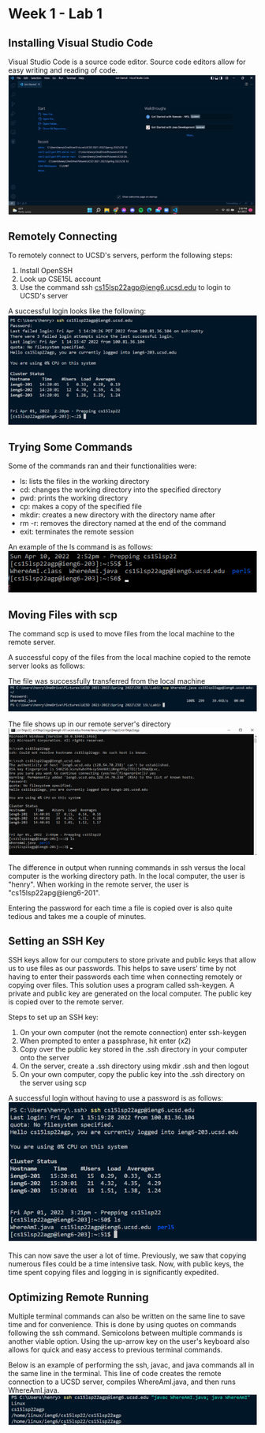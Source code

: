 # Week 1 - Lab 1

## Installing Visual Studio Code

Visual Studio Code is a source code editor. Source code editors allow for easy writing and reading of code.
![VScode](lab1Screenshots/VScodeSS.png)

## Remotely Connecting

To remotely connect to UCSD's servers, perform the following steps:

1. Install OpenSSH
2. Look up CSE15L account
3. Use the command ssh cs15lsp22agp@ieng6.ucsd.edu to login to UCSD's server

A successful login looks like the following:
![sshSuccessfulLogin](lab1Screenshots/sshSuccessfulLogin.png)

## Trying Some Commands

Some of the commands ran and their functionalities were:

- ls: lists the files in the working directory
- cd: changes the working directory into the specified directory
- pwd: prints the working directory
- cp: makes a copy of the specified file
- mkdir: creates a new directory with the directory name after
- rm -r: removes the directory named at the end of the command
- exit: terminates the remote session

An example of the ls command is as follows:
![lsCommand](lab1Screenshots/lsCommand.png)

## Moving Files with scp

The command scp is used to move files from the local machine to the remote server.

A successful copy of the files from the local machine copied to the remote server looks as follows:

The file was successfully transferred from the local machine
![transferInfo](lab1Screenshots/sshTransferInfo.png)

The file shows up in our remote server's directory
![sshTransfer](lab1Screenshots/sshTransfer.png)

The difference in output when running commands in ssh versus the local computer is the working directory path. In the local computer, the user is "henry". When working in the remote server, the user is "cs15lsp22apg@ieng6-201".

Entering the password for each time a file is copied over is also quite tedious and takes me a couple of minutes.

## Setting an SSH Key

SSH keys allow for our computers to store private and public keys that allow us to use files as our passwords. This helps to save users' time by not having to enter their passwords each time when connecting remotely or copying over files. This solution uses a program called ssh-keygen. A private and public key are generated on the local computer. The public key is copied over to the remote server.

Steps to set up an SSH key:

1. On your own computer (not the remote connection) enter ssh-keygen
2. When prompted to enter a passphrase, hit enter (x2)
3. Copy over the public key stored in the .ssh directory in your computer onto the server
4. On the server, create a .ssh directory using mkdir .ssh and then logout
5. On your own computer, copy the public key into the .ssh directory on the server using scp

A successful login without having to use a password is as follows:
![loginNoPass](lab1Screenshots/loginNoPass.png)

This can now save the user a lot of time. Previously, we saw that copying numerous files could be a time intensive task. Now, with public keys, the time spent copying files and logging in is significantly expedited.

## Optimizing Remote Running

Multiple terminal commands can also be written on the same line to save time and for convenience. This is done by using quotes on commands following the ssh command. Semicolons between multiple commands is another viable option. Using the up-arrow key on the user's keyboard also allows for quick and easy access to previous terminal commands.

Below is an example of performing the ssh, javac, and java commands all in the same line in the terminal. This line of code creates the remote connection to a UCSD server, compiles WhereAmI.java, and then runs WhereAmI.java.
![whereAmI](lab1Screenshots/whereAmI.png)
